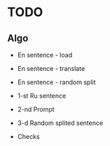 # TODO

## Algo

- En sentence - load
- En sentence - translate
- En sentence - random split

- 1-st Ru sentence
- 2-nd Prompt
- 3-d Random splited sentence

- Checks